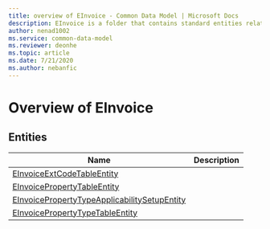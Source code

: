 ```yaml
---
title: overview of EInvoice - Common Data Model | Microsoft Docs
description: EInvoice is a folder that contains standard entities related to the Common Data Model.
author: nenad1002
ms.service: common-data-model
ms.reviewer: deonhe
ms.topic: article
ms.date: 7/21/2020
ms.author: nebanfic
---
```


# Overview of EInvoice


## Entities

|Name|Description|
|---|---|
|[EInvoiceExtCodeTableEntity](EInvoiceExtCodeTableEntity.md)||
|[EInvoicePropertyTableEntity](EInvoicePropertyTableEntity.md)||
|[EInvoicePropertyTypeApplicabilitySetupEntity](EInvoicePropertyTypeApplicabilitySetupEntity.md)||
|[EInvoicePropertyTypeTableEntity](EInvoicePropertyTypeTableEntity.md)||
